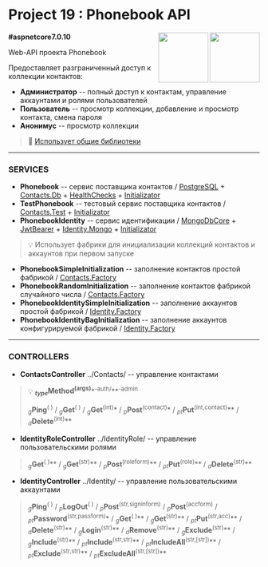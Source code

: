 # Project 19 : Phonebook API

<img align="right" width="100" height="100" src="https://github.com/rozhkovsvyat/Project19.API/assets/71471748/004210d4-8df8-4e8f-974c-c5dbcb5a0a18">
<img align="right" width="100" height="100" src="https://github.com/rozhkovsvyat/Project19.API/assets/71471748/4acc1bb8-d45b-44fe-9146-0eaf5c698709">

**#aspnetcore7.0.10**

Web-API проекта Phonebook

Предоставляет разграниченный доступ к коллекции контактов:
* **Администратор** -- полный доступ к контактам, управление аккаунтами и ролями пользователей
* **Пользователь** -- просмотр коллекции, добавление и просмотр контакта, смена пароля
* **Анонимус** -- просмотр коллекции

> :link: [Использует общие библиотеки](https://github.com/rozhkovsvyat/Project19.Libs)

---

### SERVICES

* **Phonebook** -- сервис поставщика контактов / [PostgreSQL](https://www.nuget.org/packages/Npgsql.EntityFrameworkCore.PostgreSQL) + [Contacts.Db](https://www.nuget.org/packages/RozhkovSvyat.Project19.Models.Contacts.Db/) + [HealthChecks](https://www.nuget.org/packages/Microsoft.Extensions.Diagnostics.HealthChecks.EntityFrameworkCore) + [Initializator](https://www.nuget.org/packages/RozhkovSvyat.Project19.Services.Initializator/)
* **TestPhonebook** -- тестовый сервис поставщика контактов / [Contacts.Test](https://www.nuget.org/packages/RozhkovSvyat.Project19.Models.Contacts.Test/) + [Initializator](https://www.nuget.org/packages/RozhkovSvyat.Project19.Services.Initializator/)
* **PhonebookIdentity** -- сервис идентификации / [MongoDbCore](https://www.nuget.org/packages/AspNetCore.Identity.MongoDbCore/) + [JwtBearer](https://www.nuget.org/packages/Microsoft.AspNetCore.Authentication.JwtBearer/) + [Identity.Mongo](https://www.nuget.org/packages/RozhkovSvyat.Project19.Models.Identity.Mongo/) + [Initializator](https://www.nuget.org/packages/RozhkovSvyat.Project19.Services.Initializator/)
> :bulb: Использует фабрики для инициализации коллекций контактов и аккаунтов при первом запуске
* **PhonebookSimpleInitialization** -- заполнение контактов простой фабрикой / [Contacts.Factory](https://www.nuget.org/packages/RozhkovSvyat.Project19.Models.Contacts.Factory/)
* **PhonebookRandomInitialization** -- заполнение контактов фабрикой случайного числа / [Contacts.Factory](https://www.nuget.org/packages/RozhkovSvyat.Project19.Models.Contacts.Factory/)
* **PhonebookIdentitySimpleInitialization** -- заполнение аккаунтов простой фабрикой / [Identity.Factory](https://www.nuget.org/packages/RozhkovSvyat.Project19.Models.Identity.Factory/)
* **PhonebookIdentityBagInitialization** -- заполнение аккаунтов конфигурируемой фабрикой / [Identity.Factory](https://www.nuget.org/packages/RozhkovSvyat.Project19.Models.Identity.Factory/)

---

### CONTROLLERS

* **ContactsController** ../Contacts/ -- управление контактами

  
> :bulb: **<sub>_type_</sub>Method<sup>(args)**</sup>*<sup>-auth/</sup>**<sup>-аdmin</sup>
>
> <sub>_g_</sub>**Ping**</sub><sup>( )</sup> / <sub>_g_</sub>**Get**<sup>( )</sup> / <sub>_g_</sub>**Get**<sup>(int)</sup>* / <sub>_p_</sub>**Post**<sup>(contact)</sup>* / <sub>_pt_</sub>**Put**<sup>(int,contact)</sup>** / <sub>_d_</sub>**Delete**<sup>(int)</sup>**

* **IdentityRoleController** ../IdentityRole/ -- управление пользовательскими ролями

> <sub>_g_</sub>**Get**<sup>( )</sup>** / <sub>_g_</sub>**Get**<sup>(str)</sup>** / <sub>_p_</sub>**Post**<sup>(roleform)</sup>** / <sub>_pt_</sub>**Put**<sup>(role)</sup>** / <sub>_d_</sub>**Delete**<sup>(str)</sup>**

* **IdentityController** ../Identity/ -- управление пользовательскими аккаунтами

> <sub>_g_</sub>**Ping**<sup>( )</sup> / <sub>_p_</sub>**LogOut**<sup>( )</sup> / <sub>_p_</sub>**Post**<sup>(str,signinform)</sup> / <sub>_p_</sub>**Post**<sup>(accform)</sup> / <sub>_pt_</sub>**Password**<sup>(str,passform)</sup>* / <sub>_g_</sub>**Get**<sup>( )</sup>** / <sub>_g_</sub>**Get**<sup>(str)</sup>** / <sub>_pt_</sub>**Put**<sup>(str,acc)</sup>** / <sub>_d_</sub>**Delete**<sup>(str)</sup>** / <sub>_g_</sub>**Login**<sup>(str)</sup>** / <sub>_d_</sub>**Remove**<sup>(str)</sup>** / <sub>_g_</sub>**Exclude**<sup>(str)</sup>** / <sub>_g_</sub>**Include**<sup>(str)</sup>** / <sub>_pt_</sub>**Include**<sup>(str,str)</sup>** / <sub>_pt_</sub>**IncludeAll**<sup>(str,[str])</sup>** / <sub>_pt_</sub>**Exclude**<sup>(str,str)</sup>** / <sub>_pt_</sub>**ExcludeAll**<sup>(str,[str])</sup>**
